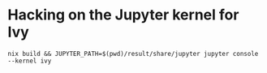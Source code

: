 # Hacking on the Jupyter kernel for Ivy

```shell
nix build && JUPYTER_PATH=$(pwd)/result/share/jupyter jupyter console --kernel ivy
```
